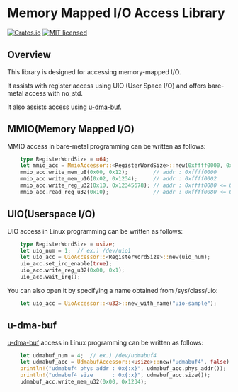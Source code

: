 # Memory Mapped I/O Access Library

[![Crates.io][crates-badge]][crates-url]
[![MIT licensed][license-badge]][license-url]

[crates-badge]: https://img.shields.io/crates/v/jelly-mem_access.svg
[crates-url]: https://crates.io/crates/jelly-mem_access
[license-badge]: https://img.shields.io/github/license/ryuz/jelly
[license-url]: https://github.com/ryuz/jelly/blob/master/license.txt


## Overview

This library is designed for accessing memory-mapped I/O.

It assists with register access using UIO (User Space I/O) and offers bare-metal access with no_std.

It also assists access using [u-dma-buf](https://github.com/ikwzm/udmabuf/).


## MMIO(Memory Mapped I/O)

MMIO access in bare-metal programming can be written as follows:

```rust
    type RegisterWordSize = u64;
    let mmio_acc = MmioAccessor::<RegisterWordSize>::new(0xffff0000, 0x10000);
    mmio_acc.write_mem_u8(0x00, 0x12);        // addr : 0xffff0000
    mmio_acc.write_mem_u16(0x02, 0x1234);     // addr : 0xffff0002
    mmio_acc.write_reg_u32(0x10, 0x12345678); // addr : 0xffff0080 <= 0x10 * size_of<RegisterWordSize>()
    mmio_acc.read_reg_u32(0x10);              // addr : 0xffff0080 <= 0x10 * size_of<RegisterWordSize>()
```


## UIO(Userspace I/O)

UIO access in Linux programming can be written as follows:

```rust
    type RegisterWordSize = usize;
    let uio_num = 1;  // ex.) /dev/uio1
    let uio_acc = UioAccessor::<RegisterWordSize>::new(uio_num);
    uio_acc.set_irq_enable(true);
    uio_acc.write_reg_u32(0x00, 0x1);
    uio_acc.wait_irq();
```

You can also open it by specifying a name obtained from /sys/class/uio:

```rust
    let uio_acc = UioAccessor::<u32>::new_with_name("uio-sample");
```

## u-dma-buf

[u-dma-buf](https://github.com/ikwzm/udmabuf/) access in Linux programming can be written as follows:

```rust
    let udmabuf_num = 4;  // ex.) /dev/udmabuf4
    let udmabuf_acc = UdmabufAccessor::<usize>::new("udmabuf4", false).unwrap();
    println!("udmabuf4 phys addr : 0x{:x}", udmabuf_acc.phys_addr());
    println!("udmabuf4 size      : 0x{:x}", udmabuf_acc.size());
    udmabuf_acc.write_mem_u32(0x00, 0x1234);
```
